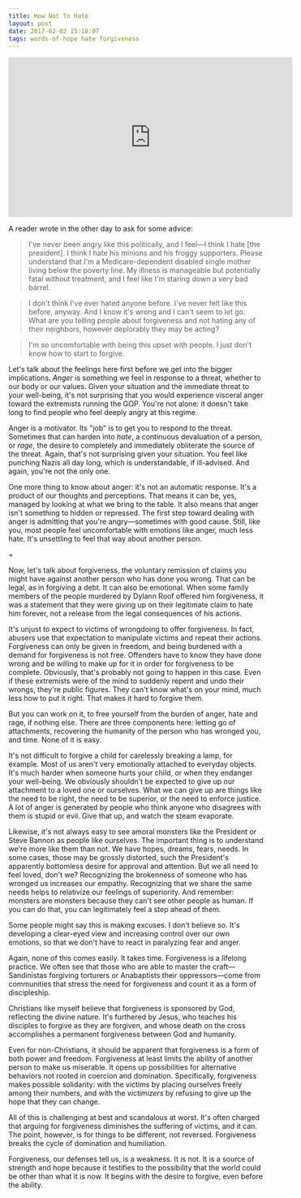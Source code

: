 ```yaml
---
title: How Not To Hate
layout: post
date: 2017-02-02 15:18:07
tags: words-of-hope hate forgiveness
---
```

<iframe width="560" height="315" src="https://www.youtube.com/embed/IBHRxgDXIX8?t=6m20s" frameborder="0" allowfullscreen style="margin: auto;"></iframe>

A reader wrote in the other day to ask for some advice:

>I've never been angry like this politically, and I feel—I think I hate [the president]. I think I hate his minions and his froggy supporters. Please understand that I'm a Medicare-dependent disabled single mother living below the poverty line. My illness is manageable but potentially fatal without treatment, and I feel like I'm staring down a very bad barrel.

>I don't think I've ever hated anyone before. I've never felt like this before, anyway. And I know it's wrong and I can't seem to let go. What are you telling people about forgiveness and not hating any of their neighbors, however deplorably they may be acting?

>I'm so uncomfortable with being this upset with people. I just don't know how to start to forgive.

Let's talk about the feelings here first before we get into the bigger implications. *Anger* is something we feel in response to a threat, whether to our body or our values. Given your situation and the immediate threat to your well-being, it's not surprising that you would experience visceral anger toward the extremists running the GOP. You're not alone: it doesn't take long to find people who feel deeply angry at this regime.

Anger is a motivator. Its "job" is to get you to respond to the threat. Sometimes that can harden into *hate*, a continuous devaluation of a person, or *rage*, the desire to completely and immediately obliterate the source of the threat. Again, that's not surprising given your situation. You feel like punching Nazis all day long, which is understandable, if ill-advised. And again, you're not the only one.

One more thing to know about anger: it's not an automatic response. It's a product of our thoughts and perceptions. That means it can be, yes, managed by looking at what we bring to the table. It also means that anger isn't something to hidden or repressed. The first step toward dealing with anger is admitting that you're angry—sometimes with good cause. Still, like you, most people feel uncomfortable with emotions like anger, much less hate. It's unsettling to feel that way about another person.

<span class="divider">+</span>

Now, let's talk about forgiveness, the voluntary remission of claims you might have against another person who has done you wrong. That can be legal, as in forgiving a debt. It can also be emotional. When some family members of the people murdered by Dylann Roof offered him forgiveness, it was a statement that they were giving up on their legitimate claim to hate him forever, not a release from the legal consequences of his actions.

It's unjust to expect to victims of wrongdoing to offer forgiveness. In fact, abusers use that expectation to manipulate victims and repeat their actions. Forgiveness can only be given in freedom, and being burdened with a demand for forgiveness is not free. Offenders have to know they have done wrong and be willing to make up for it in order for forgiveness to be complete. Obviously, that's probably not going to happen in this case. Even if these extremists were of the mind to suddenly repent and undo their wrongs, they're public figures. They can't know what's on your mind, much less how to put it right. That makes it hard to forgive them.

But you can work on it, to free yourself from the burden of anger, hate and rage, if nothing else. There are three components here: letting go of attachments, recovering the humanity of the person who has wronged you, and time. None of it is easy.

It's not difficult to forgive a child for carelessly breaking a lamp, for example. Most of us aren't very emotionally attached to everyday objects. It's much harder when someone hurts your child, or when they endanger your well-being. We obviously shouldn't be expected to give up our attachment to a loved one or ourselves. What we can give up are things like the need to be right, the need to be superior, or the need to enforce justice. A lot of anger is generated by people who think anyone who disagrees with them is stupid or evil. Give that up, and watch the steam evaporate.

Likewise, it's not always easy to see amoral monsters like the President or Steve Bannon as people like ourselves. The important thing is to understand we're more like them than not. We have hopes, dreams, fears, needs. In some cases, those may be grossly distorted, such the President's apparently bottomless desire for approval and attention. But we all need to feel loved, don't we? Recognizing the brokenness of someone who has wronged us increases our empathy. Recognizing that we share the same needs helps to relativize our feelings of superiority. And remember: monsters are monsters because they can't see other people as human. If you can do that, you can legitimately feel a step ahead of them.

Some people might say this is making excuses. I don't believe so. It's developing a clear-eyed view and increasing control over our own emotions, so that we don't have to react in paralyzing fear and anger.

Again, none of this comes easily. It takes time. Forgiveness is a lifelong practice. We often see that those who are able to master the craft—Sandinistas forgiving torturers or Anabaptists their oppressors—come from communities that stress the need for forgiveness and count it as a form of discipleship.

Christians like myself believe that forgiveness is sponsored by God, reflecting the divine nature. It's furthered by Jesus, who teaches his disciples to forgive as they are forgiven, and whose death on the cross accomplishes a permanent forgiveness between God and humanity.

Even for non-Christians, it should be apparent that forgiveness is a form of both power and freedom. Forgiveness at least limits the ability of another person to make us miserable. It opens up possibilities for alternative behaviors not rooted in coercion and domination. Specifically, forgiveness makes possible solidarity: with the victims by placing ourselves freely among their numbers, and with the *victimizers* by refusing to give up the hope that they can change.

All of this is challenging at best and scandalous at worst. It's often charged that arguing for forgiveness diminishes the suffering of victims, and it can. The point, however, is for things to be different, not reversed. Forgiveness breaks the cycle of domination and humiliation.

Forgiveness, our defenses tell us, is a weakness. It is not. It is a source of strength and hope because it testifies to the possibility that the world could be other than what it is now. It begins with the desire to forgive, even before the ability.
<!--share-->